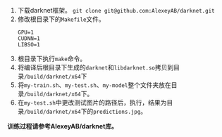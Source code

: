 1. 下载darknet框架。
    `git clone git@github.com:AlexeyAB/darknet.git`
2. 修改根目录下的`Makefile`文件。
    ```
    GPU=1
    CUDNN=1
    LIBSO=1
    ```
3. 根目录下执行`make`命令。
4. 将编译后根目录下生成的`darknet`和`libdarknet.so`拷贝到目录`/build/darknet/x64`下
5. 将`my-train.sh`、`my-test.sh`、`my-model`整个文件夹放在目录`/build/darknet/x64`下。
6. 在`my-test.sh`中更改测试图片的路径后，执行，结果为目录`/build/darknet/x64`下的`predictions.jpg`。
  
**训练过程请参考AlexeyAB/darknet库。**
